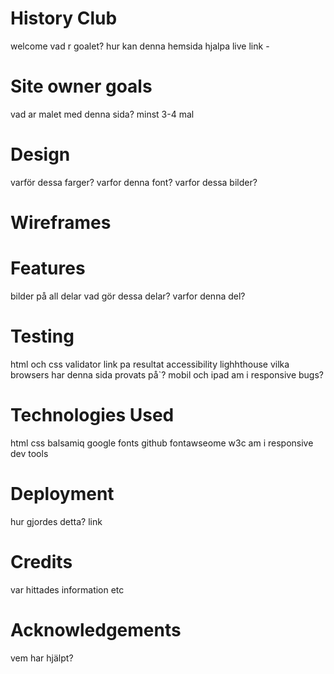 # History Club
welcome
vad r goalet?
hur kan denna hemsida hjalpa
live link -

# Site owner goals
vad ar malet med denna sida?
minst 3-4 mal

# Design
varför dessa farger?
varfor denna font?
varfor dessa bilder?

# Wireframes

# Features
bilder på all delar
vad gör dessa delar?
varfor denna del?

# Testing
html och css validator
link pa resultat
accessibility lighhthouse
vilka browsers har denna sida provats på`?
mobil och ipad
am i responsive
bugs?

# Technologies Used
html css balsamiq google fonts github fontawseome w3c am i responsive
dev tools


# Deployment
hur gjordes detta?
link

# Credits
var hittades information etc

# Acknowledgements
vem har hjälpt?



